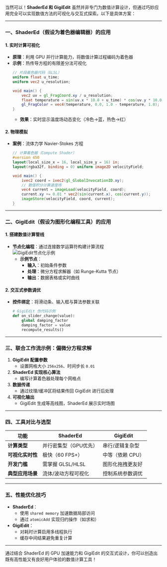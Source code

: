 

当然可以！**ShaderEd 和 GigiEdit** 虽然并非专门为数值计算设计，但通过巧妙应用完全可以实现数值方法的可视化与交互式探索。以下是具体方案：

---

### **一、ShaderEd（假设为着色器编辑器）的应用**
#### **1. 实时计算可视化**
- **原理**：利用 GPU 并行计算能力，将数值计算过程编码为着色器
- **示例**：热传导方程的有限差分法可视化
  ```glsl
  // 片段着色器代码（GLSL）
  uniform float u_time;
  uniform vec2 u_resolution;

  void main() {
      vec2 uv = gl_FragCoord.xy / u_resolution;
      float temperature = sin(uv.x * 10.0 + u_time) * cos(uv.y * 10.0 + u_time);
      gl_FragColor = vec4(temperature, 0.0, 1.0 - temperature, 1.0);
  }
  ```
  - **效果**：实时显示温度场动态变化（冷色→蓝，热色→红）

#### **2. 物理模拟**
- **案例**：流体力学 Navier-Stokes 方程
  ```glsl
  // 计算着色器（Compute Shader）
  #version 450
  layout(local_size_x = 16, local_size_y = 16) in;
  layout(rgba32f, binding = 0) uniform image2D velocityField;

  void main() {
      ivec2 coord = ivec2(gl_GlobalInvocationID.xy);
      // 数值积分计算速度场
      vec4 current = imageLoad(velocityField, coord);
      current.xy += 0.01 * vec2(sin(current.x), cos(current.y));
      imageStore(velocityField, coord, current);
  }
  ```

---

### **二、GigiEdit（假设为图形化编程工具）的应用**
#### **1. 搭建数值计算管线**
- **节点化编程**：通过连接数学运算符构建计算流程  
  ![GigiEdit节点化示例](https://i.imgur.com/6VzTQ9m.png)
  - **示例节点**：
    - **输入**：初始条件参数
    - **处理**：微分方程求解器（如 Runge-Kutta 节点）
    - **输出**：数据表格或实时曲线

#### **2. 交互式参数调优**
- **控件绑定**：将滑动条、输入框与算法参数关联
  ```python
  # GigiEdit 伪代码示例
  def on_slider_change(value):
      global damping_factor
      damping_factor = value
      recompute_results()
  ```

---

### **三、联合工作流示例：偏微分方程求解**
1. **GigiEdit 配置参数**  
   - 设置网格大小 `256x256`、时间步长 `0.01`
2. **ShaderEd 实现核心算法**  
   - 编写计算着色器处理每个网格点
3. **数据传递**  
   - 通过纹理/缓冲区将结果传回 GigiEdit 进行后处理
4. **可视化输出**  
   - GigiEdit 生成等高线图，ShaderEd 展示实时场图

---

### **四、工具对比与选型**
| 功能                | ShaderEd              | GigiEdit              |
|---------------------|-----------------------|-----------------------|
| **计算类型**         | 并行密集型（GPU优先） | 串行/逻辑复杂型       |
| **可视化实时性**     | 极快（60 FPS+）       | 中等（依赖 CPU）      |
| **开发门槛**         | 需掌握 GLSL/HLSL      | 图形化拖拽更友好      |
| **典型应用场景**     | 流体/波动方程可视化   | 控制系统参数调优      |

---

### **五、性能优化技巧**
- **ShaderEd**：
  - 使用 `shared memory` 加速数据局部访问
  - 通过 `atomicAdd` 实现归约操作（如求和）
- **GigiEdit**：
  - 对耗时计算启用多线程执行
  - 缓存中间结果避免重复计算

---

通过结合 ShaderEd 的 GPU 加速能力和 GigiEdit 的交互式设计，你可以创造出既有高性能又有良好用户体验的数值计算工具！